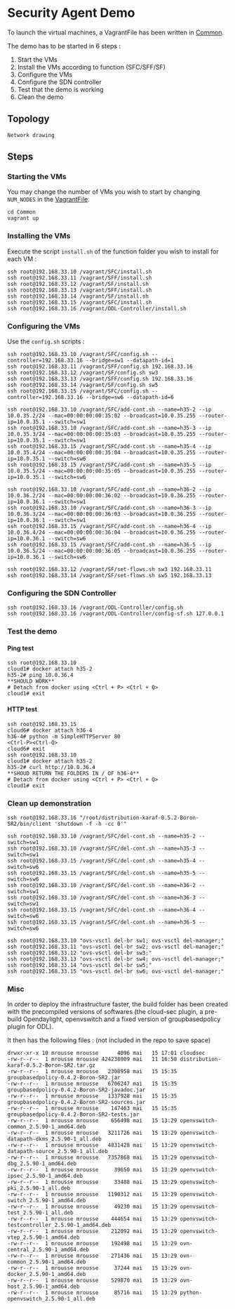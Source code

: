 # Security Agent Demo

To launch the virtual machines, a VagrantFile has been written in [Common](Common/).

The demo has to be started in 6 steps :

1. Start the VMs
2. Install the VMs according to function (SFC/SFF/SF)
3. Configure the VMs
4. Configure the SDN controller
5. Test that the demo is working
6. Clean the demo

## Topology

```
Network drawing
```

## Steps

### Starting the VMs

You may change the number of VMs you wish to start by changing `NUM_NODES` in the [VagrantFile](Common/VagrantFile).

```
cd Common
vagrant up
```

### Installing the VMs

Execute the script `install.sh` of the function folder you wish to install for each VM :

```
ssh root@192.168.33.10 /vagrant/SFC/install.sh
ssh root@192.168.33.11 /vagrant/SFF/install.sh
ssh root@192.168.33.12 /vagrant/SF/install.sh
ssh root@192.168.33.13 /vagrant/SFF/install.sh
ssh root@192.168.33.14 /vagrant/SF/install.sh
ssh root@192.168.33.15 /vagrant/SFC/install.sh
ssh root@192.168.33.16 /vagrant/ODL-Controller/install.sh
```

### Configuring the VMs

Use the `config.sh` scripts :

```
ssh root@192.168.33.10 /vagrant/SFC/config.sh --controller=192.168.33.16 --bridge=sw1 --datapath-id=1
ssh root@192.168.33.11 /vagrant/SFF/config.sh 192.168.33.16
ssh root@192.168.33.12 /vagrant/SF/config.sh sw3
ssh root@192.168.33.13 /vagrant/SFF/config.sh 192.168.33.16
ssh root@192.168.33.14 /vagrant/SF/config.sh sw5
ssh root@192.168.33.15 /vagrant/SFC/config.sh --controller=192.168.33.16 --bridge=sw6 --datapath-id=6

ssh root@192.168.33.10 /vagrant/SFC/add-cont.sh --name=h35-2 --ip 10.0.35.2/24 --mac=00:00:00:00:35:02 --broadcast=10.0.35.255 --router-ip=10.0.35.1 --switch=sw1
ssh root@192.168.33.10 /vagrant/SFC/add-cont.sh --name=h35-3 --ip 10.0.35.3/24 --mac=00:00:00:00:35:03 --broadcast=10.0.35.255 --router-ip=10.0.35.1 --switch=sw1
ssh root@192.168.33.15 /vagrant/SFC/add-cont.sh --name=h35-4 --ip 10.0.35.4/24 --mac=00:00:00:00:35:04 --broadcast=10.0.35.255 --router-ip=10.0.35.1 --switch=sw6
ssh root@192.168.33.15 /vagrant/SFC/add-cont.sh --name=h35-5 --ip 10.0.35.5/24 --mac=00:00:00:00:35:05 --broadcast=10.0.35.255 --router-ip=10.0.35.1 --switch=sw6

ssh root@192.168.33.10 /vagrant/SFC/add-cont.sh --name=h36-2 --ip 10.0.36.2/24 --mac=00:00:00:00:36:02 --broadcast=10.0.36.255 --router-ip=10.0.36.1 --switch=sw1
ssh root@192.168.33.10 /vagrant/SFC/add-cont.sh --name=h36-3 --ip 10.0.36.3/24 --mac=00:00:00:00:36:03 --broadcast=10.0.36.255 --router-ip=10.0.36.1 --switch=sw1
ssh root@192.168.33.15 /vagrant/SFC/add-cont.sh --name=h36-4 --ip 10.0.36.4/24 --mac=00:00:00:00:36:04 --broadcast=10.0.36.255 --router-ip=10.0.36.1 --switch=sw6
ssh root@192.168.33.15 /vagrant/SFC/add-cont.sh --name=h36-5 --ip 10.0.36.5/24 --mac=00:00:00:00:36:05 --broadcast=10.0.36.255 --router-ip=10.0.36.1 --switch=sw6

ssh root@192.168.33.12 /vagrant/SF/set-flows.sh sw3 192.168.33.11
ssh root@192.168.33.14 /vagrant/SF/set-flows.sh sw5 192.168.33.13
```

### Configuring the SDN Controller

```
ssh root@192.168.33.16 /vagrant/ODL-Controller/config.sh
ssh root@192.168.33.16 /vagrant/ODL-Controller/config-sf.sh 127.0.0.1
```

### Test the demo

#### Ping test

```
ssh root@192.168.33.10
cloud1# docker attach h35-2
h35-2# ping 10.0.36.4
**SHOULD WORK**
# Detach from docker using <Ctrl + P> <Ctrl + Q>
cloud1# exit
```

#### HTTP test

```
ssh root@192.168.33.15
cloud6# docker attach h36-4
h36-4# python -m SimpleHTTPServer 80
<Ctrl-P><Ctrl-Q>
cloud6# exit
ssh root@192.168.33.10
cloud1# docker attach h35-2
h35-2# curl http://10.0.36.4
**SHOUD RETURN THE FOLDERS IN / OF h36-4**
# Detach from docker using <Ctrl + P> <Ctrl + Q>
cloud1# exit
```

### Clean up demonstration

```
ssh root@192.168.33.16 "/root/distribution-karaf-0.5.2-Boron-SR2/bin/client 'shutdown -f -h -cc 0'"

ssh root@192.168.33.10 /vagrant/SFC/del-cont.sh --name=h35-2 --switch=sw1
ssh root@192.168.33.10 /vagrant/SFC/del-cont.sh --name=h35-3 --switch=sw1
ssh root@192.168.33.15 /vagrant/SFC/del-cont.sh --name=h35-4 --switch=sw6
ssh root@192.168.33.15 /vagrant/SFC/del-cont.sh --name=h35-5 --switch=sw6
ssh root@192.168.33.10 /vagrant/SFC/del-cont.sh --name=h36-2 --switch=sw1
ssh root@192.168.33.10 /vagrant/SFC/del-cont.sh --name=h36-3 --switch=sw1
ssh root@192.168.33.15 /vagrant/SFC/del-cont.sh --name=h36-4 --switch=sw6
ssh root@192.168.33.15 /vagrant/SFC/del-cont.sh --name=h36-5 --switch=sw6

ssh root@192.168.33.10 "ovs-vsctl del-br sw1; ovs-vsctl del-manager;"
ssh root@192.168.33.11 "ovs-vsctl del-br sw2; ovs-vsctl del-manager;" 
ssh root@192.168.33.12 "ovs-vsctl del-br sw3;" 
ssh root@192.168.33.13 "ovs-vsctl del-br sw4; ovs-vsctl del-manager;" 
ssh root@192.168.33.14 "ovs-vsctl del-br sw5;" 
ssh root@192.168.33.15 "ovs-vsctl del-br sw6; ovs-vsctl del-manager;" 
```

### Misc

In order to deploy the infrastructure faster, the build folder has been created with the precompiled versions of softwares (the cloud-sec plugin, a pre-build Opendaylight, openvswitch and a fixed version of groupbasedpolicy plugin for ODL).

It then has the following files : (not included in the repo to save space)

```
drwxr-xr-x 10 mrousse mrousse      4096 mai   15 17:01 cloudsec
-rw-r--r--  1 mrousse mrousse 424238009 mai   11 16:58 distribution-karaf-0.5.2-Boron-SR2.tar.gz
-rw-r--r--  1 mrousse mrousse   2308958 mai   15 15:35 groupbasedpolicy-0.4.2-Boron-SR2.jar
-rw-r--r--  1 mrousse mrousse   6706247 mai   15 15:35 groupbasedpolicy-0.4.2-Boron-SR2-javadoc.jar
-rw-r--r--  1 mrousse mrousse   1337928 mai   15 15:35 groupbasedpolicy-0.4.2-Boron-SR2-sources.jar
-rw-r--r--  1 mrousse mrousse    147463 mai   15 15:35 groupbasedpolicy-0.4.2-Boron-SR2-tests.jar
-rw-r--r--  1 mrousse mrousse    656498 mai   15 13:29 openvswitch-common_2.5.90-1_amd64.deb
-rw-r--r--  1 mrousse mrousse   3211726 mai   15 13:29 openvswitch-datapath-dkms_2.5.90-1_all.deb
-rw-r--r--  1 mrousse mrousse   4831428 mai   15 13:29 openvswitch-datapath-source_2.5.90-1_all.deb
-rw-r--r--  1 mrousse mrousse   7357868 mai   15 13:29 openvswitch-dbg_2.5.90-1_amd64.deb
-rw-r--r--  1 mrousse mrousse     39650 mai   15 13:29 openvswitch-ipsec_2.5.90-1_amd64.deb
-rw-r--r--  1 mrousse mrousse     33488 mai   15 13:29 openvswitch-pki_2.5.90-1_all.deb
-rw-r--r--  1 mrousse mrousse   1190312 mai   15 13:29 openvswitch-switch_2.5.90-1_amd64.deb
-rw-r--r--  1 mrousse mrousse     49230 mai   15 13:29 openvswitch-test_2.5.90-1_all.deb
-rw-r--r--  1 mrousse mrousse    444654 mai   15 13:29 openvswitch-testcontroller_2.5.90-1_amd64.deb
-rw-r--r--  1 mrousse mrousse    212092 mai   15 13:29 openvswitch-vtep_2.5.90-1_amd64.deb
-rw-r--r--  1 mrousse mrousse    192498 mai   15 13:29 ovn-central_2.5.90-1_amd64.deb
-rw-r--r--  1 mrousse mrousse    271436 mai   15 13:29 ovn-common_2.5.90-1_amd64.deb
-rw-r--r--  1 mrousse mrousse     37244 mai   15 13:29 ovn-docker_2.5.90-1_amd64.deb
-rw-r--r--  1 mrousse mrousse    529870 mai   15 13:29 ovn-host_2.5.90-1_amd64.deb
-rw-r--r--  1 mrousse mrousse     85716 mai   15 13:29 python-openvswitch_2.5.90-1_all.deb
```
